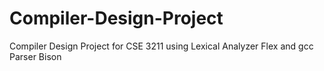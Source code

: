 # Compiler-Design-Project

Compiler Design Project for CSE 3211 using Lexical Analyzer Flex and gcc Parser Bison
